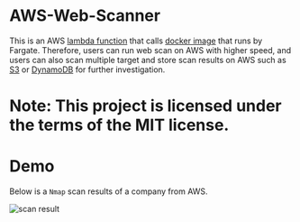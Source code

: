 # AWS-Web-Scanner
This is an AWS [lambda function](https://github.com/JimSolomon/AWS-Web-Scanner/blob/main/lambda.py) that calls [docker image](https://github.com/JimSolomon/AWS-Web-Scanner/blob/main/Dockerfile) that runs by Fargate. Therefore, users can run web scan on AWS with higher speed, and users can also scan multiple target and store scan results on AWS such as [S3](https://aws.amazon.com/s3/) or [DynamoDB](https://aws.amazon.com/dynamodb/) for further investigation.

# Note: This project is licensed under the terms of the MIT license.

# Demo
Below is a `Nmap` scan results of a company from AWS.

![scan result](https://github.com/JimSolomon/AWS-Web-Scanner/blob/main/Pasted%20image%2020230402120701.png)
